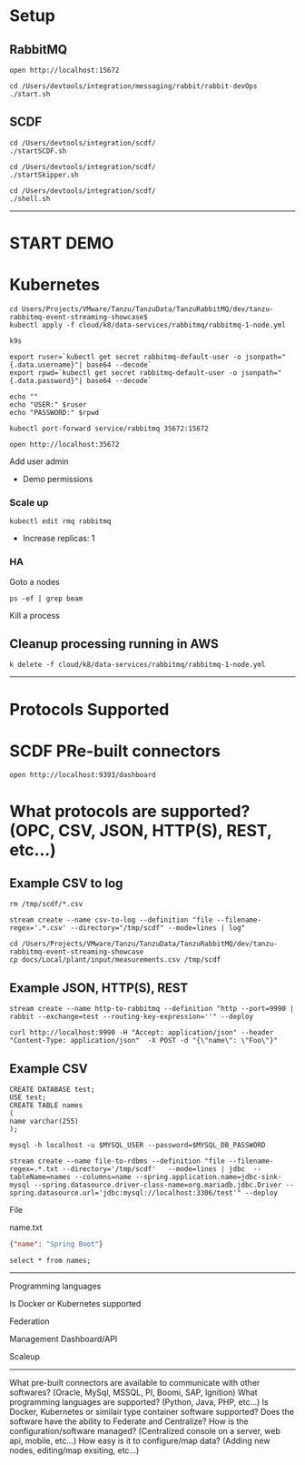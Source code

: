 
# Setup 

## RabbitMQ

```shell
open http://localhost:15672
```

```shell
cd /Users/devtools/integration/messaging/rabbit/rabbit-devOps
./start.sh 
```

## SCDF

```shell
cd /Users/devtools/integration/scdf/
./startSCDF.sh 
```

```shell
cd /Users/devtools/integration/scdf/
./startSkipper.sh 
```


```shell
cd /Users/devtools/integration/scdf/
./shell.sh 

```

----------------------------

# START DEMO
# Kubernetes

```shell
cd Users/Projects/VMware/Tanzu/TanzuData/TanzuRabbitMQ/dev/tanzu-rabbitmq-event-streaming-showcase$
kubectl apply -f cloud/k8/data-services/rabbitmq/rabbitmq-1-node.yml
```

```shell
k9s
```


```shell
export ruser=`kubectl get secret rabbitmq-default-user -o jsonpath="{.data.username}"| base64 --decode`
export rpwd=`kubectl get secret rabbitmq-default-user -o jsonpath="{.data.password}"| base64 --decode`

echo ""
echo "USER:" $ruser
echo "PASSWORD:" $rpwd
```


```shell
kubectl port-forward service/rabbitmq 35672:15672
```

```shell
open http://localhost:35672
```

Add user admin

- Demo permissions


### Scale up

```shell
kubectl edit rmq rabbitmq
```

- Increase  replicas: 1


### HA

Goto a nodes

```shell
ps -ef | grep beam
```

Kill a process



## Cleanup processing running in AWS

````shell
k delete -f cloud/k8/data-services/rabbitmq/rabbitmq-1-node.yml
````

------------------------------------

# Protocols Supported

# SCDF PRe-built connectors

```shell
open http://localhost:9393/dashboard
```

# What protocols are supported? (OPC, CSV, JSON, HTTP(S), REST, etc…)

## Example CSV to log


```shell
rm /tmp/scdf/*.csv
```

```shell
stream create --name csv-to-log --definition "file --filename-regex='.*.csv' --directory="/tmp/scdf" --mode=lines | log"
```

```shell
cd /Users/Projects/VMware/Tanzu/TanzuData/TanzuRabbitMQ/dev/tanzu-rabbitmq-event-streaming-showcase
cp docs/Local/plant/input/measurements.csv /tmp/scdf
```


## Example JSON, HTTP(S), REST

```shell
stream create --name http-to-rabbitmq --definition "http --port=9990 | rabbit --exchange=test --routing-key-expression=''" --deploy
```

```shell
curl http://localhost:9990 -H "Accept: application/json" --header "Content-Type: application/json"  -X POST -d "{\"name\": \"Foo\"}"
```


## Example CSV

```sqlite-sql
CREATE DATABASE test;
USE test;
CREATE TABLE names
(
name varchar(255)
);
```

```shell
mysql -h localhost -u $MYSQL_USER --password=$MYSQL_DB_PASSWORD
```

```shell
stream create --name file-to-rdbms --definition "file --filename-regex=.*.txt --directory='/tmp/scdf'   --mode=lines | jdbc  --tableName=names --columns=name --spring.application.name=jdbc-sink-mysql --spring.datasource.driver-class-name=org.mariadb.jdbc.Driver --spring.datasource.url='jdbc:mysql://localhost:3306/test'" --deploy
```


File 

name.txt

```json
{"name": "Spring Boot"}
```


```sqlite-sql
select * from names;
```

-------------

Programming languages

Is Docker or Kubernetes supported

Federation


Management Dashboard/API

Scaleup

--------------------------------


What pre-built connectors are available to communicate with other softwares? (Oracle, MySql, MSSQL, PI, Boomi, SAP, Ignition)
What programming languages are supported? (Python, Java, PHP, etc…)
Is Docker, Kubernetes or similair type container software supported?
Does the software have the ability to Federate and Centralize?
How is the configuration/software managed? (Centralized console on a server, web api, mobile, etc…)
How easy is it to configure/map data? (Adding new nodes, editing/map exsiting, etc...) 